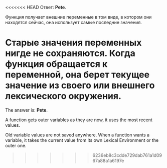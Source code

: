 <<<<<<< HEAD
Ответ: **Pete**.

Функция получает внешние переменные в том виде, в котором они находятся сейчас, она использует самые последние значения.

Старые значения переменных нигде не сохраняются. Когда функция обращается к переменной, она берет текущее значение из своего или внешнего лексического окружения.
=======
The answer is: **Pete**.

A function gets outer variables as they are now, it uses the most recent values.

Old variable values are not saved anywhere. When a function wants a variable, it takes the current value from its own Lexical Environment or the outer one.
>>>>>>> 6236eb8c3cdde729dab761a1d0967a88a1a6197e
